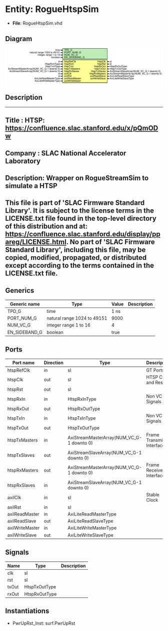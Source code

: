 # Entity: RogueHtspSim

- **File**: RogueHtspSim.vhd
## Diagram

![Diagram](RogueHtspSim.svg "Diagram")
## Description

-----------------------------------------------------------------------------
 Title      : HTSP: https://confluence.slac.stanford.edu/x/pQmODw
-----------------------------------------------------------------------------
 Company    : SLAC National Accelerator Laboratory
-----------------------------------------------------------------------------
 Description: Wrapper on RogueStreamSim to simulate a HTSP
-----------------------------------------------------------------------------
 This file is part of 'SLAC Firmware Standard Library'.
 It is subject to the license terms in the LICENSE.txt file found in the
 top-level directory of this distribution and at:
    https://confluence.slac.stanford.edu/display/ppareg/LICENSE.html.
 No part of 'SLAC Firmware Standard Library', including this file,
 may be copied, modified, propagated, or distributed except according to
 the terms contained in the LICENSE.txt file.
-----------------------------------------------------------------------------
## Generics

| Generic name  | Type                        | Value | Description |
| ------------- | --------------------------- | ----- | ----------- |
| TPD_G         | time                        | 1 ns  |             |
| PORT_NUM_G    | natural range 1024 to 49151 | 9000  |             |
| NUM_VC_G      | integer range 1 to 16       | 4     |             |
| EN_SIDEBAND_G | boolean                     | true  |             |
## Ports

| Port name       | Direction | Type                                      | Description              |
| --------------- | --------- | ----------------------------------------- | ------------------------ |
| htspRefClk      | in        | sl                                        | GT Ports                 |
| htspClk         | out       | sl                                        | HTSP Clock and Reset     |
| htspRst         | out       | sl                                        |                          |
| htspRxIn        | in        | HtspRxInType                              | Non VC Rx Signals        |
| htspRxOut       | out       | HtspRxOutType                             |                          |
| htspTxIn        | in        | HtspTxInType                              | Non VC Tx Signals        |
| htspTxOut       | out       | HtspTxOutType                             |                          |
| htspTxMasters   | in        | AxiStreamMasterArray(NUM_VC_G-1 downto 0) | Frame Transmit Interface |
| htspTxSlaves    | out       | AxiStreamSlaveArray(NUM_VC_G-1 downto 0)  |                          |
| htspRxMasters   | out       | AxiStreamMasterArray(NUM_VC_G-1 downto 0) | Frame Receive Interface  |
| htspRxSlaves    | in        | AxiStreamSlaveArray(NUM_VC_G-1 downto 0)  |                          |
| axilClk         | in        | sl                                        |  Stable Clock            |
| axilRst         | in        | sl                                        |                          |
| axilReadMaster  | in        | AxiLiteReadMasterType                     |                          |
| axilReadSlave   | out       | AxiLiteReadSlaveType                      |                          |
| axilWriteMaster | in        | AxiLiteWriteMasterType                    |                          |
| axilWriteSlave  | out       | AxiLiteWriteSlaveType                     |                          |
## Signals

| Name  | Type          | Description |
| ----- | ------------- | ----------- |
| clk   | sl            |             |
| rst   | sl            |             |
| txOut | HtspTxOutType |             |
| rxOut | HtspRxOutType |             |
## Instantiations

- PwrUpRst_Inst: surf.PwrUpRst
